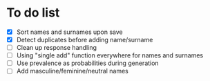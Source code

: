 # To do list

- [x] Sort names and surnames upon save
- [x] Detect duplicates before adding name/surname
- [ ] Clean up response handling
- [ ] Using "single add" function everywhere for names and surnames
- [ ] Use prevalence as probabilities during generation
- [ ] Add masculine/feminine/neutral names
